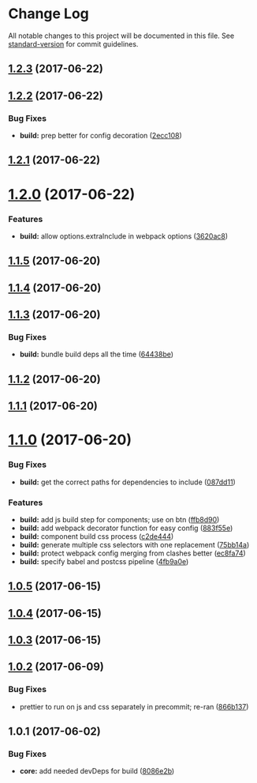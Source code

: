 # Change Log

All notable changes to this project will be documented in this file.
See [standard-version](https://github.com/conventional-changelog/standard-version) for commit guidelines.

<a name="1.2.3"></a>
## [1.2.3](https://github.com/pluralsight/design-system/compare/@pluralsight/ps-design-system-build@1.2.2...@pluralsight/ps-design-system-build@1.2.3) (2017-06-22)




<a name="1.2.2"></a>
## [1.2.2](https://github.com/pluralsight/design-system/compare/@pluralsight/ps-design-system-build@1.2.1...@pluralsight/ps-design-system-build@1.2.2) (2017-06-22)


### Bug Fixes

* **build:** prep better for config decoration ([2ecc108](https://github.com/pluralsight/design-system/commit/2ecc108))




<a name="1.2.1"></a>
## [1.2.1](https://github.com/pluralsight/design-system/compare/@pluralsight/ps-design-system-build@1.2.0...@pluralsight/ps-design-system-build@1.2.1) (2017-06-22)




<a name="1.2.0"></a>
# [1.2.0](https://github.com/pluralsight/design-system/compare/@pluralsight/ps-design-system-build@1.1.5...@pluralsight/ps-design-system-build@1.2.0) (2017-06-22)


### Features

* **build:** allow options.extraInclude in webpack options ([3620ac8](https://github.com/pluralsight/design-system/commit/3620ac8))




<a name="1.1.5"></a>
## [1.1.5](https://github.com/pluralsight/design-system/compare/@pluralsight/ps-design-system-build@1.1.4...@pluralsight/ps-design-system-build@1.1.5) (2017-06-20)




<a name="1.1.4"></a>
## [1.1.4](https://github.com/pluralsight/design-system/compare/@pluralsight/ps-design-system-build@1.1.3...@pluralsight/ps-design-system-build@1.1.4) (2017-06-20)




<a name="1.1.3"></a>
## [1.1.3](https://github.com/pluralsight/design-system/compare/@pluralsight/ps-design-system-build@1.1.2...@pluralsight/ps-design-system-build@1.1.3) (2017-06-20)


### Bug Fixes

* **build:** bundle build deps all the time ([64438be](https://github.com/pluralsight/design-system/commit/64438be))




<a name="1.1.2"></a>
## [1.1.2](https://github.com/pluralsight/design-system/compare/@pluralsight/ps-design-system-build@1.1.1...@pluralsight/ps-design-system-build@1.1.2) (2017-06-20)




<a name="1.1.1"></a>
## [1.1.1](https://github.com/pluralsight/design-system/compare/@pluralsight/ps-design-system-build@1.1.0...@pluralsight/ps-design-system-build@1.1.1) (2017-06-20)




<a name="1.1.0"></a>
# [1.1.0](https://github.com/pluralsight/design-system/compare/@pluralsight/ps-design-system-build@1.0.5...@pluralsight/ps-design-system-build@1.1.0) (2017-06-20)


### Bug Fixes

* **build:** get the correct paths for dependencies to include ([087dd11](https://github.com/pluralsight/design-system/commit/087dd11))


### Features

* **build:** add js build step for components; use on btn ([ffb8d90](https://github.com/pluralsight/design-system/commit/ffb8d90))
* **build:** add webpack decorator function for easy config ([883f55e](https://github.com/pluralsight/design-system/commit/883f55e))
* **build:** component build css process ([c2de444](https://github.com/pluralsight/design-system/commit/c2de444))
* **build:** generate multiple css selectors with one replacement ([75bb14a](https://github.com/pluralsight/design-system/commit/75bb14a))
* **build:** protect webpack config merging from clashes better ([ec8fa74](https://github.com/pluralsight/design-system/commit/ec8fa74))
* **build:** specify babel and postcss pipeline ([4fb9a0e](https://github.com/pluralsight/design-system/commit/4fb9a0e))




<a name="1.0.5"></a>
## [1.0.5](https://github.com/pluralsight/design-system/compare/@pluralsight/ps-design-system-build@1.0.4...@pluralsight/ps-design-system-build@1.0.5) (2017-06-15)




<a name="1.0.4"></a>
## [1.0.4](https://github.com/pluralsight/design-system/compare/@pluralsight/ps-design-system-build@1.0.3...@pluralsight/ps-design-system-build@1.0.4) (2017-06-15)




<a name="1.0.3"></a>
## [1.0.3](https://github.com/pluralsight/design-system/compare/@pluralsight/ps-design-system-build@1.0.2...@pluralsight/ps-design-system-build@1.0.3) (2017-06-15)




<a name="1.0.2"></a>
## [1.0.2](https://github.com/pluralsight/design-system/compare/@pluralsight/ps-design-system-build@1.0.1...@pluralsight/ps-design-system-build@1.0.2) (2017-06-09)


### Bug Fixes

* prettier to run on js and css separately in precommit; re-ran ([866b137](https://github.com/pluralsight/design-system/commit/866b137))




<a name="1.0.1"></a>
## 1.0.1 (2017-06-02)


### Bug Fixes

* **core:** add needed devDeps for build ([8086e2b](https://github.com/pluralsight/design-system/commit/8086e2b))
